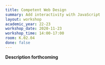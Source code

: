 ```yaml
---
title: Competent Web Design
summary: Add interactivity with JavaScript
layout: workshop
academic_year: 22-23
workshop_date: 2020-11-23
workshop_time: 14:00-17:00
room: K.02.04
done: false
---
```


**Description forthcoming**
